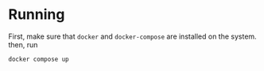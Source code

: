 # Running 
First, make sure that `docker` and `docker-compose` are installed on the system. then, run
```bash
docker compose up
```